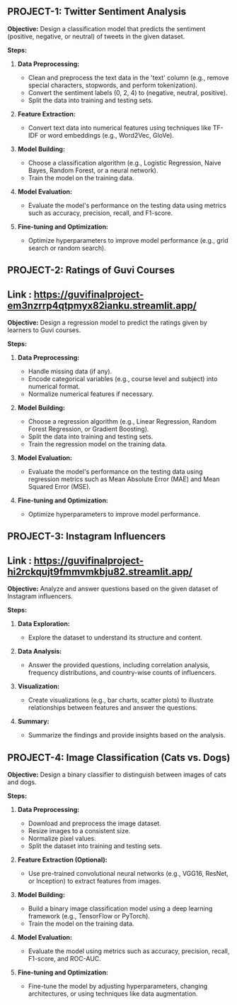 ## PROJECT-1: Twitter Sentiment Analysis

**Objective:** Design a classification model that predicts the sentiment (positive, negative, or neutral) of tweets in the given dataset.

**Steps:**

1. **Data Preprocessing:**
   - Clean and preprocess the text data in the 'text' column (e.g., remove special characters, stopwords, and perform tokenization).
   - Convert the sentiment labels (0, 2, 4) to (negative, neutral, positive).
   - Split the data into training and testing sets.

2. **Feature Extraction:**
   - Convert text data into numerical features using techniques like TF-IDF or word embeddings (e.g., Word2Vec, GloVe).

3. **Model Building:**
   - Choose a classification algorithm (e.g., Logistic Regression, Naive Bayes, Random Forest, or a neural network).
   - Train the model on the training data.

4. **Model Evaluation:**
   - Evaluate the model's performance on the testing data using metrics such as accuracy, precision, recall, and F1-score.

5. **Fine-tuning and Optimization:**
   - Optimize hyperparameters to improve model performance (e.g., grid search or random search).

## PROJECT-2: Ratings of Guvi Courses
## Link : https://guvifinalproject-em3nzrrp4qtpmyx82ianku.streamlit.app/

**Objective:** Design a regression model to predict the ratings given by learners to Guvi courses.

**Steps:**

1. **Data Preprocessing:**
   - Handle missing data (if any).
   - Encode categorical variables (e.g., course level and subject) into numerical format.
   - Normalize numerical features if necessary.

2. **Model Building:**
   - Choose a regression algorithm (e.g., Linear Regression, Random Forest Regression, or Gradient Boosting).
   - Split the data into training and testing sets.
   - Train the regression model on the training data.

3. **Model Evaluation:**
   - Evaluate the model's performance on the testing data using regression metrics such as Mean Absolute Error (MAE) and Mean Squared Error (MSE).

4. **Fine-tuning and Optimization:**
   - Optimize hyperparameters to improve model performance.

## PROJECT-3: Instagram Influencers
## Link : https://guvifinalproject-hi2rckqujt9fmmvmkbju82.streamlit.app/

**Objective:** Analyze and answer questions based on the given dataset of Instagram influencers.

**Steps:**

1. **Data Exploration:**
   - Explore the dataset to understand its structure and content.

2. **Data Analysis:**
   - Answer the provided questions, including correlation analysis, frequency distributions, and country-wise counts of influencers.

3. **Visualization:**
   - Create visualizations (e.g., bar charts, scatter plots) to illustrate relationships between features and answer the questions.

4. **Summary:**
   - Summarize the findings and provide insights based on the analysis.

## PROJECT-4: Image Classification (Cats vs. Dogs)

**Objective:** Design a binary classifier to distinguish between images of cats and dogs.

**Steps:**

1. **Data Preprocessing:**
   - Download and preprocess the image dataset.
   - Resize images to a consistent size.
   - Normalize pixel values.
   - Split the dataset into training and testing sets.

2. **Feature Extraction (Optional):**
   - Use pre-trained convolutional neural networks (e.g., VGG16, ResNet, or Inception) to extract features from images.

3. **Model Building:**
   - Build a binary image classification model using a deep learning framework (e.g., TensorFlow or PyTorch).
   - Train the model on the training data.

4. **Model Evaluation:**
   - Evaluate the model using metrics such as accuracy, precision, recall, F1-score, and ROC-AUC.

5. **Fine-tuning and Optimization:**
   - Fine-tune the model by adjusting hyperparameters, changing architectures, or using techniques like data augmentation.
